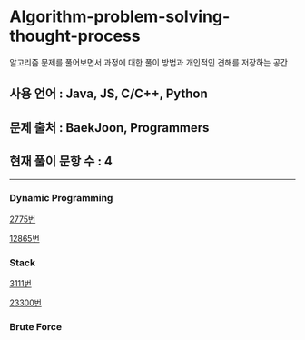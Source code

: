 # Algorithm-problem-solving-thought-process
알고리즘 문제를 풀어보면서 과정에 대한 풀이 방법과 개인적인 견해를 저장하는 공간

## 사용 언어 : Java, JS, C/C++, Python
## 문제 출처 : BaekJoon, Programmers
## 현재 풀이 문항 수 : 4


---

<h3><strong>Dynamic Programming</strong></h3>

[2775번](/2775/README.md)

[12865번](/12865/README.md)

<h3><strong>Stack</strong></h3>

[3111번](/3111/README.md)

[23300번](/23300/README.md)

<h3><strong>Brute Force</strong></h3>
